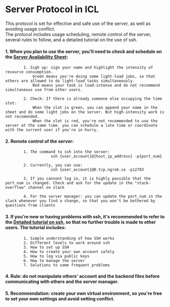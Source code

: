 # Server Protocol in ICL
This protocol is set for effective and safe use of the server, as well as avoiding usage conflict.   
The protocol includes usage scheduling, remote control of the server, several rules to follow, and a detailed tutorial on the use of ssh.

#### 1. When you plan to use the server, you'll need to check and schedule on the [Server Availability Sheet](https://docs.google.com/spreadsheets/d/1SJabt0CI8YMfprissTm2YH9iNwee4MdWShxkVchYhOw/edit?usp=sharing):  
            1. Sigh up: sign your name and highlight the intensity of resource consumption.  
                Green means you're doing some light-load jobs, so that others are allowed to do light-load tasks simultaneously.  
                Red means your task is load-intense and do not recommend simultaneous use from other users.   
                
            2. Check: If there is already someone else occupying the time slot:  
                When the slot is green, you can append your name in the sheet and do some light jobs on the server. But high-intensity work is not recomended.   
                When the slot is red, you're not recommended to use the server at the same time. you can schedule a late time or coordinate with the current user if you're in hurry.  
                
#### 2. Remote control of the server:
            1. The command to ssh into the server:
                        ssh {user_account}@{host_ip_address} -p{port_num}
                        
            2. Currently, you can use:
                        ssh {user_account}@0.tcp.ngrok.io -p12783
                        
            3. If you cannont log in, it is highly possible that the port_num is changed. Check and ask for the update in the "stack-overflow" channel on slack
            
            4. For the server manager: you can update the port_num in the slack whenever you find a change, so that you won't be bothered by questions from clients
            
#### 3. If you're new or having problems with ssh, it's recommended to refer to the [Detailed tutorial on ssh](https://github.com/Letian-Wang/Server-Protocol/blob/main/Detailed%20tutorial%20on%20SSH.md), so that no further trouble is made to other users. The tutorial includes:
            1. Simple understanding of how SSH works
            2. Different levels to work around ssh
            3. How to set up SSH
            4. How to create your own account safely
            5. How to log via public keys
            6. How to manage the server
            7. Solutions to some frequent problems

#### 4. Rule: do not manipulate others' account and the backend files before communicating with others and the server manager. 

#### 5. Recommendation: create your own virtual environment, so you're free to set your own settings and avoid setting conflict.




